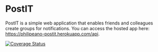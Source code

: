# PostIT
PostIT is a simple web application that enables friends and colleagues create groups for notifications. You can access the hosted app here: https://philipeano-postit.herokuapp.com/api.

[![Coverage Status](https://coveralls.io/repos/github/Philipeano/post-it/badge.svg?branch=master)](https://coveralls.io/github/Philipeano/post-it?branch=develop)




